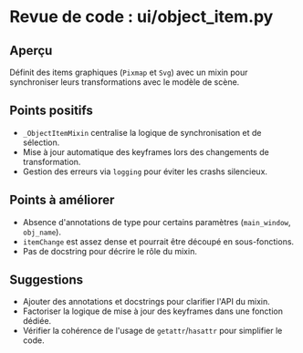 # Revue de code : ui/object_item.py

## Aperçu
Définit des items graphiques (`Pixmap` et `Svg`) avec un mixin pour synchroniser leurs transformations avec le modèle de scène.

## Points positifs
- `_ObjectItemMixin` centralise la logique de synchronisation et de sélection.
- Mise à jour automatique des keyframes lors des changements de transformation.
- Gestion des erreurs via `logging` pour éviter les crashs silencieux.

## Points à améliorer
- Absence d'annotations de type pour certains paramètres (`main_window`, `obj_name`).
- `itemChange` est assez dense et pourrait être découpé en sous-fonctions.
- Pas de docstring pour décrire le rôle du mixin.

## Suggestions
- Ajouter des annotations et docstrings pour clarifier l'API du mixin.
- Factoriser la logique de mise à jour des keyframes dans une fonction dédiée.
- Vérifier la cohérence de l'usage de `getattr`/`hasattr` pour simplifier le code.
